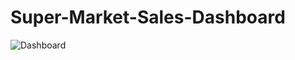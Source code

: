 # Super-Market-Sales-Dashboard
![Dashboard](https://github.com/SanketTaral/Super-Market-Sales-Dashboard/assets/170344757/f90056ba-662a-4566-a474-0294b6848b77)

